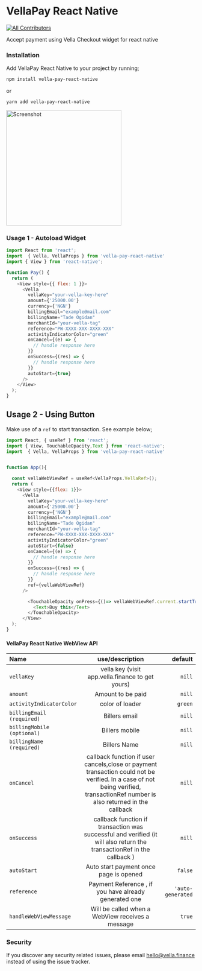 # VellaPay React Native 
[![All Contributors](https://img.shields.io/badge/all_contributors-1-orange.svg?style=flat-square)](#contributors-) 

 

Accept payment using Vella Checkout widget for react native

### [](https://github.com/vella-finance/vella-pay-react-native#installation) Installation

Add VellaPay React Native to your project by running;

```bash
npm install vella-pay-react-native
```

or

```bash
yarn add vella-pay-react-native
```





<img width="306" alt="Screenshot" src="https://res.cloudinary.com/dm9otxkot/image/upload/v1675281082/IMG_7194_iphone13starlight_portrait_qgz8wc.png">

### [](https://github.com/vella-finance/vella-pay-react-native#usage) Usage 1 - Autoload Widget

```javascript
import React from 'react';
import  { Vella, VellaProps } from 'vella-pay-react-native'
import { View } from 'react-native';

function Pay() {
  return (
    <View style={{ flex: 1 }}>
      <Vella  
        vellaKey="your-vella-key-here"
        amount={'25000.00'}
        currency={'NGN'}
        billingEmail="example@mail.com"
        billingName="Tade Ogidan"
        merchantId="your-vella-tag"
        reference="PW-XXXX-XXX-XXXX-XXX"
        activityIndicatorColor="green"
        onCancel={(e) => {
          // handle response here
        }}
        onSuccess={(res) => {
          // handle response here
        }}
        autoStart={true}
      />
    </View>
  );
}
```

## Usage 2 - Using  Button

Make use of a `ref` to start transaction. See example below;

```javascript
import React, { useRef } from 'react';
import { View, TouchableOpacity,Text } from 'react-native';
import  { Vella, VellaProps } from 'vella-pay-react-native'


function App(){

  const vellaWebViewRef = useRef<VellaProps.VellaRef>(); 
  return (
    <View style={{flex: 1}}>
      <Vella  
        vellaKey="your-vella-key-here"
        amount={'25000.00'}
        currency={'NGN'}
        billingEmail="example@mail.com"
        billingName="Tade Ogidan"
        merchantId="your-vella-tag"
        reference="PW-XXXX-XXX-XXXX-XXX"
        activityIndicatorColor="green"
        autoStart={false}
        onCancel={(e) => {
          // handle response here
        }}
        onSuccess={(res) => {
          // handle response here
        }}
        ref={vellaWebViewRef}
      />

        <TouchableOpacity onPress={()=> vellaWebViewRef.current.startTransaction()}>
          <Text>Buy this</Text>
        </TouchableOpacity>
      </View>
  );
}
```



#### VellaPay React Native WebView API

| Name                                 |                                                                                           use/description                                                                                           |                                                      default |
| :----------------------------------- | :-------------------------------------------------------------------------------------------------------------------------------------------------------------------------------------------------: | ---------------------------------------------------------: |
| `vellaKey`                        |                                                                   vella key (visit app.vella.finance to get yours)                                                                   |                                                     `nill` |
| `amount`                             |                                                                                          Amount to be paid                                                                                          |                                                     `nill` |
| `activityIndicatorColor`             |                                                                                           color of loader                                                                                           |                                            `green` |
| `billingEmail (required)` |                                                                                            Billers email                                                                                            |                                             `nill` |
| `billingMobile (optional)`                      |                                                                                           Billers mobile                                                                                            |                                             `nill` |
| `billingName  (required)`                        |                                                                                            Billers Name                                                                                             |                                             `nill` |
| `onCancel`                           |               callback function if user cancels,close or payment transaction could not be verified. In a case of not being verified, transactionRef number is also returned in the callback               |                                             `nill` |
| `onSuccess`                          |                                    callback function if transaction was successful and verified (it will also return the transactionRef in the callback )                                    |                                             `nill` |
| `autoStart`                          |                                                                               Auto start payment once page is opened                                                                                |                                            `false` |
| `reference`                          |                                                                         Payment Reference , if you have already generated one                                                                         |  `'auto-generated` |
| `handleWebViewMessage`               |                                                                          Will be called when a WebView receives a message                                                                           |                                             `true` |





### [](https://github.com/vella-finance/vella-pay-react-native#security) Security
If you discover any security related issues, please email hello@vella.finance instead of using the issue tracker.


